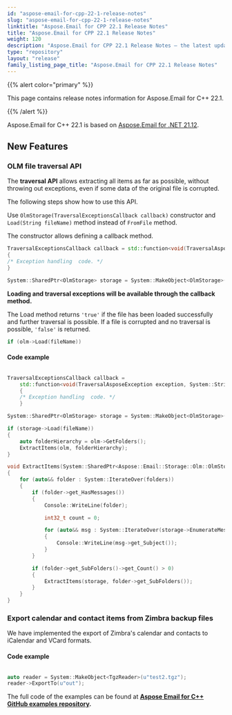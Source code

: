 ```yaml
---
id: "aspose-email-for-cpp-22-1-release-notes"
slug: "aspose-email-for-cpp-22-1-release-notes"
linktitle: "Aspose.Email for CPP 22.1 Release Notes"
title: "Aspose.Email for CPP 22.1 Release Notes"
weight: 120
description: "Aspose.Email for CPP 22.1 Release Notes – the latest updates and fixes."
type: "repository"
layout: "release"
family_listing_page_title: "Aspose.Email for CPP 22.1 Release Notes"
---
```


{{% alert color="primary" %}}

This page contains release notes information for Aspose.Email for C++ 22.1.

{{% /alert %}}

Aspose.Email for C++ 22.1 is based on [Aspose.Email for .NET 21.12](/email/net/release-notes/2021/aspose-email-for-net-21-12-release-notes/).

## **New Features**

### **OLM file traversal API**

The **traversal API** allows extracting all items as far as possible, without throwing out exceptions, even if some data of the original file is corrupted.

The following steps show how to use this API.

Use `OlmStorage(TraversalExceptionsCallback callback)` constructor and `Load(String fileName)` method instead of `FromFile` method.

The constructor allows defining a callback method.

```cpp
TraversalExceptionsCallback callback = std::function<void(TraversalAsposeException exception, System::String id)>>([_lch_exceptionsCount, &exceptionsCount](TraversalAsposeException exception, System::String id) -> void
{
/* Exception handling  code. */
}

System::SharedPtr<OlmStorage> storage = System::MakeObject<OlmStorage>(callback);
```

**Loading and traversal exceptions will be available through the callback method.**

The Load method returns `'true'` if the file has been loaded successfully and further traversal is possible. If a file is corrupted and no traversal is possible, `'false'` is returned.

```cpp
if (olm->Load(fileName))
```

#### **Code example**

```cpp

TraversalExceptionsCallback callback =
    std::function<void(TraversalAsposeException exception, System::String id)>>([&](TraversalAsposeException exception, System::String id) -> void
    {
    /* Exception handling  code. */
    }

System::SharedPtr<OlmStorage> storage = System::MakeObject<OlmStorage>(callback);

if (storage->Load(fileName))
{
    auto folderHierarchy = olm->GetFolders();
    ExtractItems(olm, folderHierarchy);
}

void ExtractItems(System::SharedPtr<Aspose::Email::Storage::Olm::OlmStorage> storage, System::SharedPtr<System::Collections::Generic::ListExt<System::SharedPtr<Aspose::Email::Storage::Olm::OlmFolder>>> folders)
{
    for (auto&& folder : System::IterateOver(folders))
    {
        if (folder->get_HasMessages())
        {
            Console::WriteLine(folder);

            int32_t count = 0;

            for (auto&& msg : System::IterateOver(storage->EnumerateMessages(folder)))
            {
                Console::WriteLine(msg->get_Subject());
            }
        }

        if (folder->get_SubFolders()->get_Count() > 0)
        {
            ExtractItems(storage, folder->get_SubFolders());
        }
    }
}

```

### **Export calendar and contact items from Zimbra backup files**

We have implemented the export of Zimbra's calendar and contacts to iCalendar and VCard formats.

#### **Code example**

```cpp

auto reader = System::MakeObject<TgzReader>(u"test2.tgz");
reader->ExportTo(u"out");

```

The full code of the examples can be found at **[Aspose Email for C++ GitHub examples repository](https://github.com/aspose-email/Aspose.Email-for-C).**
